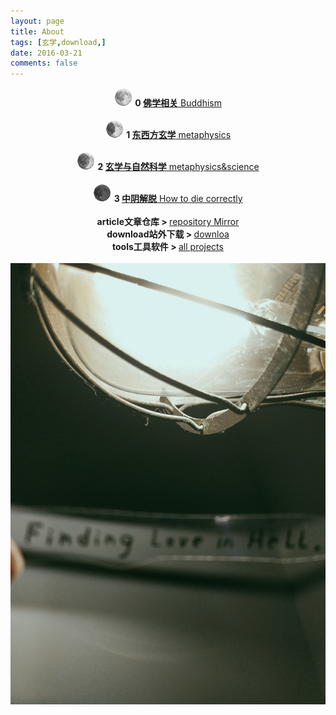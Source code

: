 ```yaml
---
layout: page
title: About
tags: [玄学,download,]
date: 2016-03-21
comments: false
---  
```

<center><a href="https://3luna.github.io/luna0/"><b> </b></a></center>

<center><img src="/assets/img/luna0.png" style="width: 30px;height: 30px;"><b> 0 </b><a href="/luna0/"><b>佛学相关</b> Buddhism</a></center>
<br />
<center><img src="/assets/img/luna1.png" style="width: 30px;height: 30px;"><b> 1 </b><a href="/luna1/"><b>东西方玄学</b> metaphysics</a></center>
<br />
<center><img src="/assets/img/luna2.png" style="width: 30px;height: 30px;"><b> 2 </b><a href="/luna2/"><b>玄学与自然科学</b> metaphysics&science</a></center>
<br />
<center><img src="/assets/img/luna3.png" style="width: 30px;height: 30px;"><b> 3 </b><a href="/luna2/"><b>中阴解脱</b> How to die correctly</a></center>
<br />
<center><b>article文章仓库 > </b><a href="https://github.com/3luna/mirror/"> repository Mirror</a></center>
<center><b>download站外下载 > </b><a href="/posts/"> downloa</a></center>
<center><b>tools工具软件 > </b><a href="/projects/"> all projects</a></center>
<br />
<center><img src="/assets/img/023246.jpg"></center>
